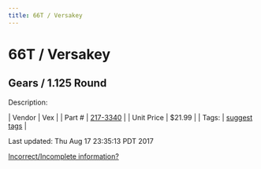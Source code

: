 ```yaml
---
title: 66T / Versakey
---
```


# 66T / Versakey
## Gears / 1.125 Round
Description: 	 

| Vendor | Vex | 
| Part # | [217-3340](http://www.vexrobotics.com/vexpro/motion/vexpro-gears/bearing-bore-gears.html) | 
| Unit Price | $21.99 | 
| Tags: | [suggest tags](https://docs.google.com/forms/d/e/1FAIpQLSeWyY8v3RgOty-MyWmh9U0iivNYN_molChYyS-0U-o-kOAv_g/viewform) | 

Last updated: Thu Aug 17 23:35:13 PDT 2017

 [Incorrect/Incomplete information?](https://docs.google.com/forms/d/e/1FAIpQLSeWyY8v3RgOty-MyWmh9U0iivNYN_molChYyS-0U-o-kOAv_g/viewform)